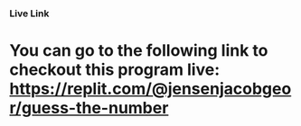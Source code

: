 ### Live Link

# You can go to the following link to checkout this program live: https://replit.com/@jensenjacobgeor/guess-the-number
